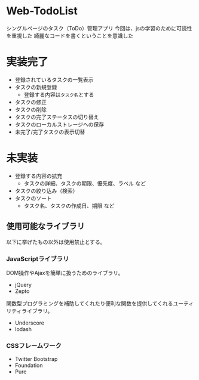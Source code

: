 # Web-TodoList
シングルページのタスク（ToDo）管理アプリ
今回は、jsの学習のために可読性を重視した
綺麗なコードを書くということを意識した

# 実装完了
* 登録されているタスクの一覧表示
* タスクの新規登録
  * 登録する内容は`タスク名`とする
* タスクの修正
* タスクの削除
* タスクの完了ステータスの切り替え
* タスクのローカルストレージへの保存
* 未完了/完了タスクの表示切替

# 未実装
* 登録する内容の拡充
  * タスクの詳細、タスクの期限、優先度、ラベル など
* タスクの絞り込み（検索）
* タスクのソート
  * タスク名、タスクの作成日、期限 など

## 使用可能なライブラリ
以下に挙げたもの以外は使用禁止とする。

### JavaScriptライブラリ
DOM操作やAjaxを簡単に扱うためのライブラリ。

* jQuery
* Zepto

関数型プログラミングを補助してくれたり便利な関数を提供してくれるユーティリティライブラリ。

* Underscore
* lodash

### CSSフレームワーク
* Twitter Bootstrap
* Foundation
* Pure

